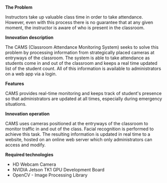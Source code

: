 **The Problem**

Instructors take up valuable class time in order to take attendance. However, even with this process there is no guarantee that at any given moment, the instructor is aware of who is present in the classroom.
      
**Innovation description**

The CAMS (Classroom Attendance Monitoring System) seeks to solve this problem by processing information from strategically placed cameras at entryways of the classroom. The system is able to take attendance as students come in and out of the classroom and keeps a real time updated list of the student count. All of this information is available to administrators on a web app via a login.

**Features**

CAMS provides real-time monitoring and keeps track of student's presence so that administrators are updated at all times, especially during emergency situations. 

**Innovation operation**

CAMS uses cameras positioned at the entryways of the classroom to monitor traffic in and out of the class. Facial recognition is performed to achieve this task. The resulting information is updated in real time to a website, hosted on an online web server which only administrators can access and modify. 

**Required technologies**

* HD Webcam Camera
* NVIDIA Jetson TK1 GPU Development Board
* OpenCV - Image Processing Library
